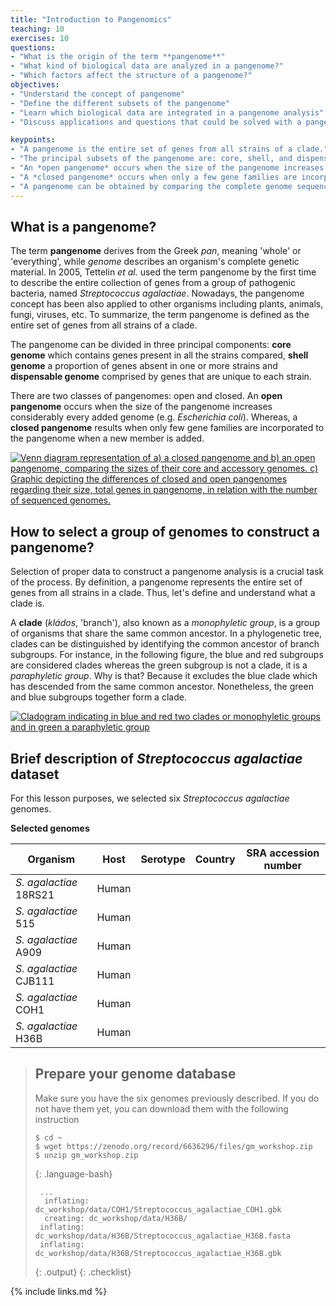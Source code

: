 ```yaml
---
title: "Introduction to Pangenomics"
teaching: 10
exercises: 10
questions:
- "What is the origin of the term **pangenome**"
- "What kind of biological data are analyzed in a pangenome?"
- "Which factors affect the structure of a pangenome?"
objectives:
- "Understand the concept of pangenome"
- "Define the different subsets of the pangenome"
- "Learn which biological data are integrated in a pangenome analysis"
- "Discuss applications and questions that could be solved with a pangenome analysis"

keypoints:
- "A pangenome is the entire set of genes from all strains of a clade."
- "The principal subsets of the pangenome are: core, shell, and dispensable genome."
- "An *open pangenome* occurs when the size of the pangenome increases considerably with every added genome."
- "A *closed pangenome* occurs when only a few gene families are incorporated to the pangenome when a new genome is added."
- "A pangenome can be obtained by comparing the complete genome sequences of all members of a clade."
---
```

## What is a pangenome?

The term **pangenome** derives from the Greek *pan*, meaning 'whole' or 'everything', while *genome* describes
an organism's complete genetic material. In 2005, Tettelin *et al.* used the term pangenome by the first time
to describe the entire collection of genes from a group of pathogenic bacteria, named *Streptococcus agalactiae*.
Nowadays, the pangenome concept has been also applied to other organisms including plants, animals, fungi, viruses, etc.
To summarize, the term pangenome is defined as the entire set of genes from all strains of a clade.

The pangenome can be divided in three principal components: **core genome** which contains genes present
in all the strains compared, **shell genome** a proportion of genes absent in one or more strains
and **dispensable genome** comprised by genes that are unique to each strain.

There are two classes of pangenomes: open and closed. An **open pangenome** occurs when the size of the
pangenome increases considerably every added genome (e.g. *Escherichia coli*). Whereas, a **closed pangenome**
results when only few gene families are incorporated to the pangenome when a new member is added.


<a href="{{ page.root }}/fig/01-01-01.png">
   <img src="{{ page.root }}/fig/01-01-01.png" alt="Venn diagram representation of a) a closed pangenome and b) an open pangenome, comparing the sizes of their core and accessory genomes. c) Graphic depicting the differences of closed and open pangenomes regarding their size, total genes in pangenome, in relation with the number of sequenced genomes." />
  </a>

## How to select a group of genomes to construct a pangenome?

Selection of proper data to construct a pangenome analysis is a crucial task of the process. By definition, a pangenome represents
the entire set of genes from all strains in a clade. Thus, let's define and understand what a clade is.

A **clade** (*kládos*, 'branch'), also known as a *monophyletic group*, is a group of organisms that share the same common ancestor.
In a phylogenetic tree, clades can be distinguished by identifying the common ancestor of branch subgroups. For instance, in the
following figure, the blue and red subgroups are considered clades whereas the green subgroup is not a clade, it is a *paraphyletic group*.
Why is that? Because it excludes the blue clade which has descended from the same common ancestor. Nonetheless, the green and blue subgroups
together form a clade.

<a href="{{ page.root }}/fig/01-01-02.png">
   <img src="{{ page.root }}/fig/01-01-02.png" alt="Cladogram indicating in blue and red two clades or monophyletic groups and in green a paraphyletic group" />
  </a>

## Brief description of *Streptococcus agalactiae* dataset

For this lesson purposes, we selected six *Streptococcus agalactiae* genomes.


**Selected genomes**


| Organism            	| Host	| Serotype   | Country 	| SRA accession number |
|-------------------------|---------|------------|-------------|---------------------|
|*S. agalactiae*  18RS21  | Human   |        	|         	|                 	|
|*S. agalactiae*  515 	| Human   |        	|         	|                 	|
|*S. agalactiae*  A909	| Human   |        	|         	|                 	|
|*S. agalactiae*  CJB111  | Human   |        	|         	|                 	|
|*S. agalactiae*  COH1	| Human   |        	|         	|                 	|
|*S. agalactiae*  H36B	| Human   |        	|         	|                 	|



> ## Prepare your genome database
> Make sure you have the six genomes previously described. If you do not have them yet, you can download them with the following instruction
>
> ~~~
> $ cd ~
> $ wget https://zenodo.org/record/6636296/files/gm_workshop.zip
> $ unzip gm_workshop.zip
> ~~~
> {: .language-bash}
>
> ~~~
>  ...
>   inflating: dc_workshop/data/COH1/Streptococcus_agalactiae_COH1.gbk  
>   creating: dc_workshop/data/H36B/
>  inflating: dc_workshop/data/H36B/Streptococcus_agalactiae_H36B.fasta  
>  inflating: dc_workshop/data/H36B/Streptococcus_agalactiae_H36B.gbk  
> ~~~
> {: .output}
{: .checklist}

{% include links.md %}





